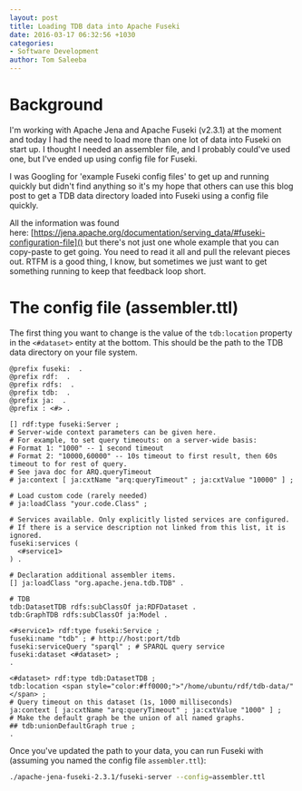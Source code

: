 ```yaml
---
layout: post
title: Loading TDB data into Apache Fuseki
date: 2016-03-17 06:32:56 +1030
categories:
- Software Development
author: Tom Saleeba
---
```

# Background

I'm working with Apache Jena and Apache Fuseki (v2.3.1) at the moment and today I had the need to load more than one lot of data into Fuseki on start up. I thought I needed an assembler file, and I probably could've used one, but I've ended up using config file for Fuseki.

I was Googling for 'example Fuseki config files' to get up and running quickly but didn't find anything so it's my hope that others can use this blog post to get a TDB data directory loaded into Fuseki using a config file quickly.

All the information was found here: [https://jena.apache.org/documentation/serving_data/#fuseki-configuration-file]() but there's not just one whole example that you can copy-paste to get going. You need to read it all and pull the relevant pieces out. RTFM is a good thing, I know, but sometimes we just want to get something running to keep that feedback loop short.

# The config file (assembler.ttl)

The first thing you want to change is the value of the `tdb:location` property in the `<#dataset>` entity at the bottom. This should be the path to the TDB data directory on your file system.

```sparql
@prefix fuseki:  .
@prefix rdf:  .
@prefix rdfs:  .
@prefix tdb:  .
@prefix ja:  .
@prefix : <#> .

[] rdf:type fuseki:Server ;
# Server-wide context parameters can be given here.
# For example, to set query timeouts: on a server-wide basis:
# Format 1: "1000" -- 1 second timeout
# Format 2: "10000,60000" -- 10s timeout to first result, then 60s timeout to for rest of query.
# See java doc for ARQ.queryTimeout
# ja:context [ ja:cxtName "arq:queryTimeout" ; ja:cxtValue "10000" ] ;

# Load custom code (rarely needed)
# ja:loadClass "your.code.Class" ;

# Services available. Only explicitly listed services are configured.
# If there is a service description not linked from this list, it is ignored.
fuseki:services (
  <#service1>
) .

# Declaration additional assembler items.
[] ja:loadClass "org.apache.jena.tdb.TDB" .

# TDB
tdb:DatasetTDB rdfs:subClassOf ja:RDFDataset .
tdb:GraphTDB rdfs:subClassOf ja:Model .

<#service1> rdf:type fuseki:Service ;
fuseki:name "tdb" ; # http://host:port/tdb
fuseki:serviceQuery "sparql" ; # SPARQL query service
fuseki:dataset <#dataset> ;
.

<#dataset> rdf:type tdb:DatasetTDB ;
tdb:location <span style="color:#ff0000;">"/home/ubuntu/rdf/tdb-data/"</span> ;
# Query timeout on this dataset (1s, 1000 milliseconds)
ja:context [ ja:cxtName "arq:queryTimeout" ; ja:cxtValue "1000" ] ;
# Make the default graph be the union of all named graphs.
## tdb:unionDefaultGraph true ;
.
```

Once you've updated the path to your data, you can run Fuseki with (assuming you named the config file `assembler.ttl`):
```bash
./apache-jena-fuseki-2.3.1/fuseki-server --config=assembler.ttl
```
